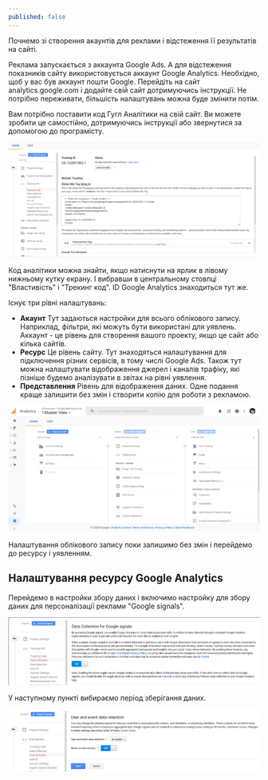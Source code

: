```yaml
---
published: false
---
```

Почнемо зі створення акаунтів для реклами і відстеження її результатів на сайті.

Реклама запускається з аккаунта Google Ads. А для відстеження показників сайту використовується аккаунт Google Analytics. Необхідно, щоб у вас був аккаунт пошти Google. Перейдіть на сайт analytics.google.com і додайте свій сайт дотримуючись інструкції. Не потрібно переживати, більшість налаштувань можна буде змінити потім.

Вам потрібно поставити код Гугл Аналітики на свій сайт. Ви можете зробити це самостійно, дотримуючись інструкції або звернутися за допомогою до програмісту.

![Ставимо код Google Analytics](/images/ga1.png)

Код аналітики можна знайти, якщо натиснути на ярлик в лівому нижньому кутку екрану. І вибравши в центральному стовпці "Властивість" і "Трекинг код". ID Google Analytics знаходиться тут же.

Існує три рівні налаштувань:
- **Акаунт**
	Тут задаються настройки для всього облікового запису. Наприклад, фільтри, які можуть бути використані для уявлень. Аккаунт - це рівень для створення вашого проекту, якщо це сайт або кілька сайтів.
- **Ресурс**
	Це рівень сайту. Тут знаходяться налаштування для підключення різних сервісів, в тому числі Google Ads. Також тут можна налаштувати відображення джерел і каналів трафіку, які пізніше будемо аналізувати в звітах на рівні уявлення.
- **Представлення**
    Рівень для відображення даних. Одне подання краще залишити без змін і створити копію для роботи з рекламою.

![Рівні налаштувань Google Analytics](/images/ga2.png)

Налаштування облікового запису поки залишимо без змін і перейдемо до ресурсу і уявленням.

## Налаштування ресурсу Google Analytics

Перейдемо в настройки збору даних і включимо настройку для збору даних для персоналізації реклами "Google signals".

![Google Analytics: Google signals](/images/ga3.png)

У наступному пункті вибираємо період зберігання даних. 

![Період зберігання даних Google Analytics](/images/ga4.png)